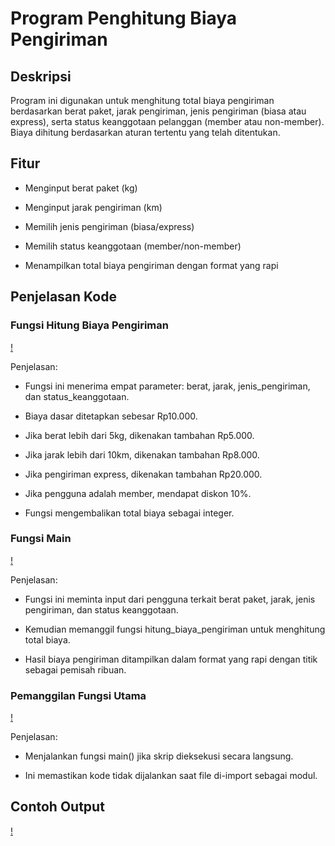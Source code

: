 #  Program Penghitung Biaya Pengiriman

## Deskripsi
Program ini digunakan untuk menghitung total biaya pengiriman berdasarkan berat paket, jarak pengiriman, jenis pengiriman (biasa atau express), serta status keanggotaan pelanggan (member atau non-member). Biaya dihitung berdasarkan aturan tertentu yang telah ditentukan.

## Fitur
- Menginput berat paket (kg)

- Menginput jarak pengiriman (km)

- Memilih jenis pengiriman (biasa/express)

- Memilih status keanggotaan (member/non-member)

- Menampilkan total biaya pengiriman dengan format yang rapi

## Penjelasan Kode

### Fungsi Hitung Biaya Pengiriman

[!](/Gambar/gambar1.png)

Penjelasan:

- Fungsi ini menerima empat parameter: berat, jarak, jenis_pengiriman, dan status_keanggotaan.

- Biaya dasar ditetapkan sebesar Rp10.000.

- Jika berat lebih dari 5kg, dikenakan tambahan Rp5.000.

- Jika jarak lebih dari 10km, dikenakan tambahan Rp8.000.

- Jika pengiriman express, dikenakan tambahan Rp20.000.

- Jika pengguna adalah member, mendapat diskon 10%.

- Fungsi mengembalikan total biaya sebagai integer.

### Fungsi Main

[!](/Gambar/gambar2.png)

Penjelasan:

- Fungsi ini meminta input dari pengguna terkait berat paket, jarak, jenis pengiriman, dan status keanggotaan.

- Kemudian memanggil fungsi hitung_biaya_pengiriman untuk menghitung total biaya.

- Hasil biaya pengiriman ditampilkan dalam format yang rapi dengan titik sebagai pemisah ribuan.

### Pemanggilan Fungsi Utama

[!](/Gambar/gambar3.png)

Penjelasan:

- Menjalankan fungsi main() jika skrip dieksekusi secara langsung.

- Ini memastikan kode tidak dijalankan saat file di-import sebagai modul.

## Contoh Output

[!](/Gambar/gambar4.png)
